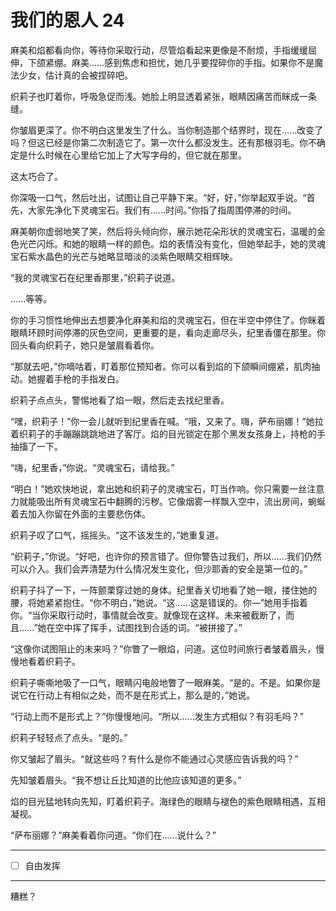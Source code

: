 # 我们的恩人 24

麻美和焰都看向你，等待你采取行动，尽管焰看起来更像是不耐烦，手指缓缓屈伸，下颌紧绷。麻美......感到焦虑和担忧，她几乎要捏碎你的手指。如果你不是魔法少女，估计真的会被捏碎吧。

织莉子也盯着你，呼吸急促而浅。她脸上明显透着紧张，眼睛因痛苦而眯成一条缝。

你皱眉更深了。你不明白这里发生了什么。当你制造那个结界时，现在......改变了吗？但这已经是你第二次制造它了。第一次什么都没发生。还有那根羽毛。你不确定是什么时候在心里给它加上了大写字母的，但它就在那里。

这太巧合了。

你深吸一口气，然后吐出，试图让自己平静下来。“好，好，”你举起双手说。“首先，大家先净化下灵魂宝石。我们有......时间。”你指了指周围停滞的时间。

麻美朝你虚弱地笑了笑，然后将头倾向你，展示她花朵形状的灵魂宝石，温暖的金色光芒闪烁。和她的眼睛一样的颜色。焰的表情没有变化，但她举起手，她的灵魂宝石紫水晶色的光芒与她略显暗淡的淡紫色眼睛交相辉映。

“我的灵魂宝石在纪里香那里，”织莉子说道。

......等等。

你的手习惯性地伸出去想要净化麻美和焰的灵魂宝石，但在半空中停住了。你眯着眼睛环顾时间停滞的灰色空间，更重要的是，看向走廊尽头，纪里香僵在那里。你回头看向织莉子，她只是皱眉看着你。

“那就去吧，”你嘀咕着，盯着那位预知者。你可以看到焰的下颌瞬间绷紧，肌肉抽动。她握着手枪的手指发白。

织莉子点点头，警惕地看了焰一眼，然后走去找纪里香。

“嘿，织莉子！”你一会儿就听到纪里香在喊。“哦，又来了。嗨，萨布丽娜！”她拉着织莉子的手蹦蹦跳跳地进了客厅。焰的目光锁定在那个黑发女孩身上，持枪的手抽搐了一下。

“嗨，纪里香，”你说。“灵魂宝石，请给我。”

“明白！”她欢快地说，拿出她和织莉子的灵魂宝石，叮当作响。你只需要一丝注意力就能吸出所有灵魂宝石中翻腾的污秽。它像烟雾一样飘入空中，流出房间，蜿蜒着去加入你留在外面的主要悲伤体。

织莉子叹了口气，摇摇头。“这不该发生的，”她重复道。

“织莉子，”你说。“好吧，也许你的预言错了。但你警告过我们，所以......我们仍然可以介入。我们会弄清楚为什么情况发生变化，但沙耶香的安全是第一位的。”

织莉子抖了一下，一阵颤栗穿过她的身体。纪里香关切地看了她一眼，搂住她的腰，将她紧紧抱住。“你不明白，”她说。“这......这是错误的。你—”她用手指着你。“当你采取行动时，事情就会改变。就像现在这样。未来被截断了，而且......”她在空中挥了挥手，试图找到合适的词。“被拼接了。”

“这像你试图阻止的未来吗？”你瞥了一眼焰，问道。这位时间旅行者皱着眉头，慢慢地看着织莉子。

织莉子嘶嘶地吸了一口气，眼睛闪电般地瞥了一眼麻美。“是的。不是。如果你是说它在行动上有相似之处，而不是在形式上，那么是的，”她说。

“行动上而不是形式上？”你慢慢地问。“所以......发生方式相似？有羽毛吗？”

织莉子轻轻点了点头。“是的。”

你又皱起了眉头。“就这些吗？有什么是你不能通过心灵感应告诉我的吗？”

先知皱着眉头。“我不想让丘比知道的比他应该知道的更多。”

焰的目光猛地转向先知，盯着织莉子。海绿色的眼睛与褪色的紫色眼睛相遇，互相凝视。

“萨布丽娜？”麻美看着你问道。“你们在......说什么？”

---

- [ ] 自由发挥

---

糟糕？
